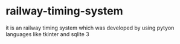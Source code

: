 # railway-timing-system
it is an railway timing system which was developed by using pytyon languages like tkinter and sqlite 3
